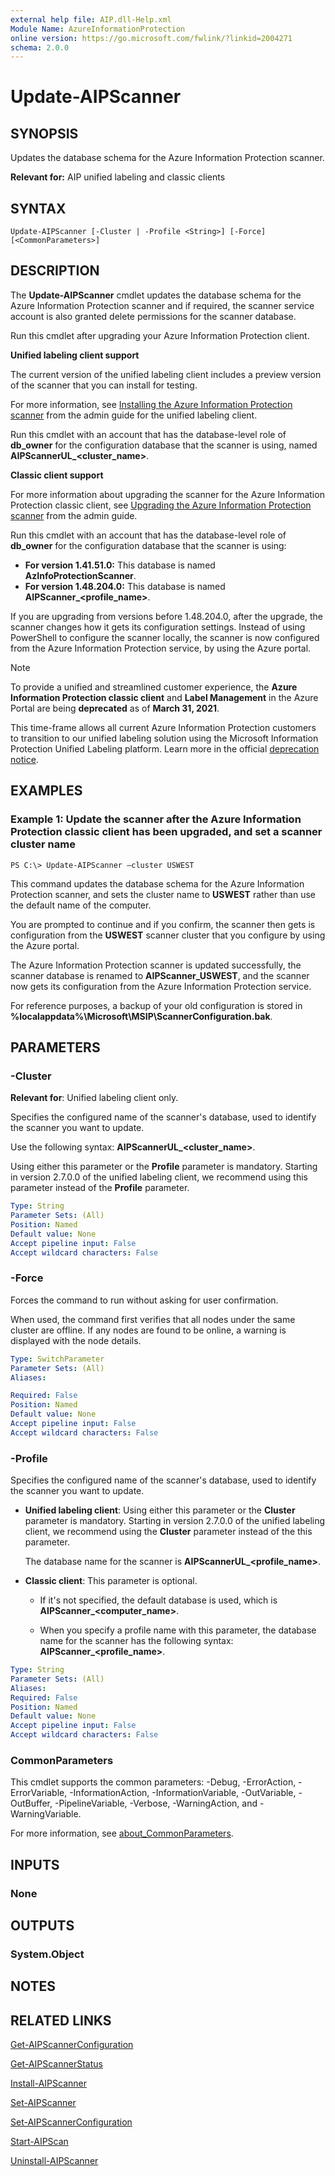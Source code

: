 ```yaml
---
external help file: AIP.dll-Help.xml
Module Name: AzureInformationProtection
online version: https://go.microsoft.com/fwlink/?linkid=2004271
schema: 2.0.0
---
```


# Update-AIPScanner

## SYNOPSIS
Updates the database schema for the Azure Information Protection scanner.

**Relevant for:** AIP unified labeling and classic clients

## SYNTAX

```
Update-AIPScanner [-Cluster | -Profile <String>] [-Force] [<CommonParameters>]
```

## DESCRIPTION
The **Update-AIPScanner** cmdlet updates the database schema for the Azure Information Protection scanner and if required, the scanner service account is also granted delete permissions for the scanner database. 

Run this cmdlet after upgrading your Azure Information Protection client.

**Unified labeling client support**
   
The current version of the unified labeling client includes a preview version of the scanner that you can install for testing. 

For more information, see [Installing the Azure Information Protection scanner](/azure/information-protection/rms-client/clientv2-admin-guide#installing-the-azure-information-protection-scanner.md) from the admin guide for the unified labeling client.
    
Run this cmdlet with an account that has the database-level role of **db_owner** for the configuration database that the scanner is using, named **AIPScannerUL_\<cluster_name>**.

**Classic client support**

For more information about upgrading the scanner for the Azure Information Protection classic client, see [Upgrading the Azure Information Protection scanner](/azure/information-protection/rms-client/client-admin-guide#upgrading-the-azure-information-protection-scanner) from the admin guide.
    
Run this cmdlet with an account that has the database-level role of **db_owner** for the configuration database that the scanner is using:

- **For version 1.41.51.0:** This database is named **AzInfoProtectionScanner**.
- **For version 1.48.204.0:** This database is named **AIPScanner_\<profile_name>**.
    
If you are upgrading from versions before 1.48.204.0, after the upgrade, the scanner changes how it gets its configuration settings. Instead of using PowerShell to configure the scanner locally, the scanner is now configured from the Azure Information Protection service, by using the Azure portal.

> [!NOTE]
> To provide a unified and streamlined customer experience, the **Azure Information Protection classic client** and **Label Management** in the Azure Portal are being **deprecated** as of **March 31, 2021**. 
> 
> This time-frame allows all current Azure Information Protection customers to transition to our unified labeling solution using the Microsoft Information Protection Unified Labeling platform. Learn more in the official [deprecation notice](https://aka.ms/aipclassicsunset).

## EXAMPLES

### Example 1: Update the scanner after the Azure Information Protection classic client has been upgraded, and set a scanner cluster  name
```
PS C:\> Update-AIPScanner –cluster USWEST
```

This command updates the database schema for the Azure Information Protection scanner, and sets the cluster name to **USWEST** rather than use the default name of the computer. 

You are prompted to continue and if you confirm, the scanner then gets is configuration from the **USWEST** scanner cluster that you configure by using the Azure portal.

The Azure Information Protection scanner is updated successfully, the scanner database is renamed to **AIPScanner_USWEST**, and the scanner now gets its configuration from the Azure Information Protection service. 

For reference purposes, a backup of your old configuration is stored in **%localappdata%\Microsoft\MSIP\ScannerConfiguration.bak**. 


## PARAMETERS


### -Cluster
**Relevant for**: Unified labeling client only.

Specifies the configured name of the scanner's database, used to identify the scanner you want to update.

Use the following syntax: **AIPScannerUL_<cluster_name>**. 

Using either this parameter or the **Profile** parameter is mandatory. Starting in version 2.7.0.0 of the unified labeling client, we recommend using this parameter instead of the **Profile** parameter.


```yaml 
Type: String 
Parameter Sets: (All) 
Position: Named 
Default value: None 
Accept pipeline input: False 
Accept wildcard characters: False 
```

### -Force
Forces the command to run without asking for user confirmation.

When used, the command first verifies that all nodes under the same cluster are offline. If any nodes are found to be online, a warning is displayed with the node details.

```yaml
Type: SwitchParameter
Parameter Sets: (All)
Aliases:

Required: False
Position: Named
Default value: None
Accept pipeline input: False
Accept wildcard characters: False
```

### -Profile
Specifies the configured name of the scanner's database, used to identify the scanner you want to update.

- **Unified labeling client**: Using either this parameter or the **Cluster** parameter is mandatory. Starting in version 2.7.0.0 of the unified labeling client, we recommend using the **Cluster** parameter instead of the this parameter.

    The database name for the scanner is **AIPScannerUL_\<profile_name>**. 

- **Classic client**: This parameter is optional. 

    - If it's not specified, the default database is used, which is **AIPScanner_\<computer_name>**. 

    - When you specify a profile name with this parameter, the database name for the scanner has the following syntax: **AIPScanner_\<profile_name>**.


```yaml 
Type: String 
Parameter Sets: (All) 
Aliases: 
Required: False 
Position: Named 
Default value: None 
Accept pipeline input: False 
Accept wildcard characters: False 
```


### CommonParameters
This cmdlet supports the common parameters: -Debug, -ErrorAction, -ErrorVariable, -InformationAction, -InformationVariable, -OutVariable, -OutBuffer, -PipelineVariable, -Verbose, -WarningAction, and -WarningVariable.

For more information, see [about_CommonParameters](/powershell/module/microsoft.powershell.core/about/about_commonparameters).

## INPUTS

### None

## OUTPUTS

### System.Object

## NOTES

## RELATED LINKS

[Get-AIPScannerConfiguration](./Get-AIPScannerConfiguration.md)

[Get-AIPScannerStatus](./Get-AIPScannerStatus.md)

[Install-AIPScanner](./Install-AIPScanner.md)

[Set-AIPScanner](./Set-AIPScanner.md)

[Set-AIPScannerConfiguration](./Set-AIPScannerConfiguration.md)

[Start-AIPScan](./Start-AIPScan.md)

[Uninstall-AIPScanner](./Uninstall-AIPScanner.md)